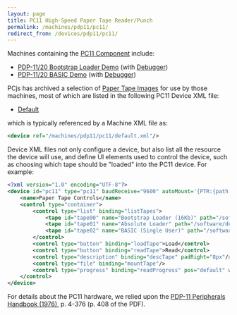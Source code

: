 ```yaml
---
layout: page
title: PC11 High-Speed Paper Tape Reader/Punch
permalink: /machines/pdp11/pc11/
redirect_from: /devices/pdp11/pc11/
---
```


Machines containing the [PC11 Component](/machines/dec/pdp11/lib/pc11.js) include:

- [PDP-11/20 Bootstrap Loader Demo](/machines/dec/pdp11/1120/bootstrap/) (with [Debugger](/machines/dec/pdp11/1120/bootstrap/debugger/))
- [PDP-11/20 BASIC Demo](/machines/dec/pdp11/1120/basic/) (with [Debugger](/machines/dec/pdp11/1120/basic/debugger/))

PCjs has archived a selection of [Paper Tape Images](/software/dec/pdp11/tapes/) for use by those machines, most of which are
listed in the following PC11 Device XML file:

- [Default](/machines/pdp11/pc11/default.xml)

which is typically referenced by a Machine XML file as:

```xml
<device ref="/machines/pdp11/pc11/default.xml"/>
```
		
Device XML files not only configure a device, but also list all the resource the device will use, and define UI elements
used to control the device, such as choosing which tape should be "loaded" into the PC11 device.  For example:

```xml
<?xml version="1.0" encoding="UTF-8"?>
<device id="pc11" type="pc11" baudReceive="9600" autoMount='{PTR:{path:"/software/dec/pdp11/boot/bootstrap/BOOTSTRAP-16KB.json"}}' pos="left" width="35%" padLeft="8px" padBottom="8px">
    <name>Paper Tape Controls</name>
    <control type="container">
        <control type="list" binding="listTapes">
            <tape id="tape00" name="Bootstrap Loader (16Kb)" path="/software/dec/pdp11/boot/bootstrap/BOOTSTRAP-16KB.json"/>
            <tape id="tape01" name="Absolute Loader" path="/software/dec/pdp11/tapes/absloader/DEC-11-L2PC-PO.json"/>
            <tape id="tape02" name="BASIC (Single User)" path="/software/dec/pdp11/tapes/basic/DEC-11-AJPB-PB.json"/>
        </control>
        <control type="button" binding="loadTape">Load</control>
        <control type="button" binding="readTape">Read</control>
        <control type="description" binding="descTape" padRight="8px"/>
        <control type="file" binding="mountTape"/>
        <control type="progress" binding="readProgress" pos="default" width="250px" padTop="8px">Tape Progress</control>
    </control>
</device>
```

For details about the PC11 hardware, we relied upon the [PDP-11 Peripherals Handbook (1976)](https://1drv.ms/b/s!ArcO_mFRe1Z9gp5KhoASjxuqs-WIMg?e=yb7rXz),
p. 4-376 (p. 408 of the PDF).
